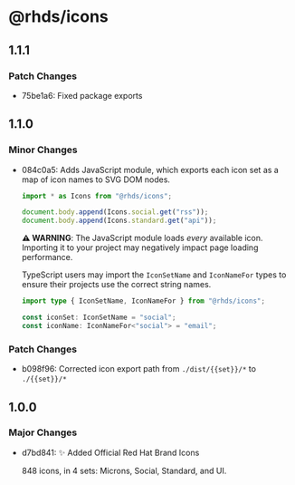 # @rhds/icons

## 1.1.1

### Patch Changes

- 75be1a6: Fixed package exports

## 1.1.0

### Minor Changes

- 084c0a5: Adds JavaScript module, which exports each icon set as a map of icon names to SVG DOM nodes.

  ```typescript
  import * as Icons from "@rhds/icons";

  document.body.append(Icons.social.get("rss"));
  document.body.append(Icons.standard.get("api"));
  ```

  **⚠️ WARNING**: The JavaScript module loads _every_ available icon. Importing it
  to your project may negatively impact page loading performance.

  TypeScript users may import the `IconSetName` and `IconNameFor` types to ensure
  their projects use the correct string names.

  ```typescript
  import type { IconSetName, IconNameFor } from "@rhds/icons";

  const iconSet: IconSetName = "social";
  const iconName: IconNameFor<"social"> = "email";
  ```

### Patch Changes

- b098f96: Corrected icon export path from `./dist/{{set}}/*` to `./{{set}}/*`

## 1.0.0

### Major Changes

- d7bd841: ✨ Added Official Red Hat Brand Icons

  848 icons, in 4 sets: Microns, Social, Standard, and UI.
